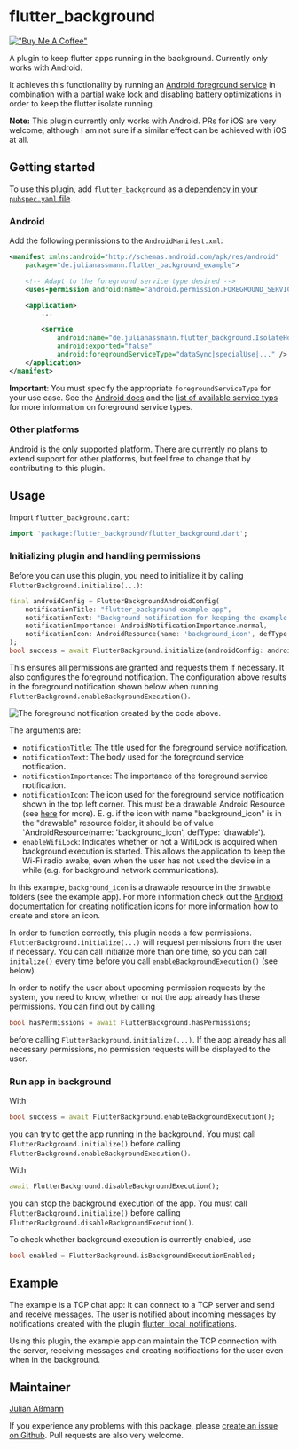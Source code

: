 # flutter_background

[!["Buy Me A Coffee"](https://www.buymeacoffee.com/assets/img/custom_images/orange_img.png)](https://www.buymeacoffee.com/julianassmann)


A plugin to keep flutter apps running in the background. Currently only works with Android.

It achieves this functionality by running an [Android foreground service](https://developer.android.com/guide/components/foreground-services) in combination with a [partial wake lock](https://developer.android.com/training/scheduling/wakelock#cpu) and [disabling battery optimizations](https://developer.android.com/training/monitoring-device-state/doze-standby#support_for_other_use_cases) in order to keep the flutter isolate running.

**Note:** This plugin currently only works with Android.
PRs for iOS are very welcome, although I am not sure if a similar effect can be achieved with iOS at all.

## Getting started

To use this plugin, add `flutter_background` as a [dependency in your `pubspec.yaml` file](https://pub.dev/packages/flutter_background/install).

### Android

Add the following permissions to the `AndroidManifest.xml`:

```xml
<manifest xmlns:android="http://schemas.android.com/apk/res/android"
    package="de.julianassmann.flutter_background_example">

    <!-- Adapt to the foreground service type desired -->
    <uses-permission android:name="android.permission.FOREGROUND_SERVICE_DATA_SYNC" />

    <application>
        ...

        <service
            android:name="de.julianassmann.flutter_background.IsolateHolderService"
            android:exported="false"
            android:foregroundServiceType="dataSync|specialUse|..." />
    </application>
</manifest>
```

**Important**: You must specify the appropriate `foregroundServiceType` for your use case. See the [Android docs](https://developer.android.com/about/versions/14/changes/fgs-types-required) and the [list of available service typs](https://developer.android.com/develop/background-work/services/fg-service-types) for more information on foreground service types.

### Other platforms

Android is the only supported platform. There are currently no plans to extend support for other platforms, but feel free to change that by contributing to this plugin.

## Usage

Import `flutter_background.dart`:

```dart
import 'package:flutter_background/flutter_background.dart';
```

### Initializing plugin and handling permissions

Before you can use this plugin, you need to initialize it by calling `FlutterBackground.initialize(...)`:

```dart
final androidConfig = FlutterBackgroundAndroidConfig(
    notificationTitle: "flutter_background example app",
    notificationText: "Background notification for keeping the example app running in the background",
    notificationImportance: AndroidNotificationImportance.normal,
    notificationIcon: AndroidResource(name: 'background_icon', defType: 'drawable'), // Default is ic_launcher from folder mipmap
);
bool success = await FlutterBackground.initialize(androidConfig: androidConfig);
```

This ensures all permissions are granted and requests them if necessary. It also configures the
foreground notification. The configuration above results in the foreground notification shown below when
running `FlutterBackground.enableBackgroundExecution()`.

![The foreground notification created by the code above.](./images/notification.png "The foreground notification created by the code above.")

The arguments are:
- `notificationTitle`: The title used for the foreground service notification.
- `notificationText`: The body used for the foreground service notification.
- `notificationImportance`: The importance of the foreground service notification.
- `notificationIcon`: The icon used for the foreground service notification shown in the top left corner. This must be a drawable Android Resource (see [here](https://developer.android.com/reference/android/app/Notification.Builder#setSmallIcon(int,%20int)) for more). E. g. if the icon with name "background_icon" is in the "drawable" resource folder, it should be of value `AndroidResource(name: 'background_icon', defType: 'drawable').
- `enableWifiLock`: Indicates whether or not a WifiLock is acquired when background execution is started. This allows the application to keep the Wi-Fi radio awake, even when the user has not used the device in a while (e.g. for background network communications).

In this example, `background_icon` is a drawable resource in the `drawable` folders (see the example app).
For more information check out the [Android documentation for creating notification icons](https://developer.android.com/studio/write/image-asset-studio#create-notification) for more information how to create and store an icon.

In order to function correctly, this plugin needs a few permissions.
`FlutterBackground.initialize(...)` will request permissions from the user if necessary.
You can call initialize more than one time, so you can call `initalize()` every time before you call `enableBackgroundExecution()` (see below).

In order to notify the user about upcoming permission requests by the system, you need to know, whether or not the app already has these permissions. You can find out by calling

```dart
bool hasPermissions = await FlutterBackground.hasPermissions;
```
before calling `FlutterBackground.initialize(...)`. If the app already has all necessary permissions, no permission requests will be displayed to the user.

### Run app in background

With

```dart
bool success = await FlutterBackground.enableBackgroundExecution();
```

you can try to get the app running in the background. You must call `FlutterBackground.initialize()` before calling `FlutterBackground.enableBackgroundExecution()`.

With

```dart
await FlutterBackground.disableBackgroundExecution();
```

you can stop the background execution of the app. You must call `FlutterBackground.initialize()` before calling `FlutterBackground.disableBackgroundExecution()`.

To check whether background execution is currently enabled, use

```dart
bool enabled = FlutterBackground.isBackgroundExecutionEnabled;
```

## Example

The example is a TCP chat app: It can connect to a TCP server and send and receive messages. The user is notified about incoming messages by notifications created with the plugin [flutter_local_notifications](https://pub.dev/packages/flutter_local_notifications).

Using this plugin, the example app can maintain the TCP connection with the server, receiving messages and creating notifications for the user even when in the background.

## Maintainer

[Julian Aßmann](https://github.com/JulianAssmann)

If you experience any problems with this package, please [create an issue on Github](https://github.com/JulianAssmann/flutter_background/issues).
Pull requests are also very welcome.

